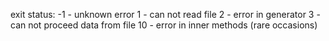 exit status:
    -1 - unknown error
    1 - can not read file
    2 - error in generator
    3 - can not proceed data from file
    10 - error in inner methods (rare occasions)